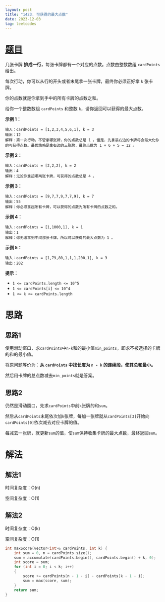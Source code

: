 ```yaml
---
layout: post
title: "1423. 可获得的最大点数"
date: 2023-12-03
tag: leetcodes
---
```


# [题目](https://leetcode.cn/problems/maximum-points-you-can-obtain-from-cards/) 

几张卡牌 **排成一行**，每张卡牌都有一个对应的点数。点数由整数数组 `cardPoints` 给出。

每次行动，你可以从行的开头或者末尾拿一张卡牌，最终你必须正好拿 `k` 张卡牌。

你的点数就是你拿到手中的所有卡牌的点数之和。

给你一个整数数组 `cardPoints` 和整数 `k`，请你返回可以获得的最大点数。

 

**示例 1：**

```
输入：cardPoints = [1,2,3,4,5,6,1], k = 3
输出：12
解释：第一次行动，不管拿哪张牌，你的点数总是 1 。但是，先拿最右边的卡牌将会最大化你的可获得点数。最优策略是拿右边的三张牌，最终点数为 1 + 6 + 5 = 12 。
```

**示例 2：**

```
输入：cardPoints = [2,2,2], k = 2
输出：4
解释：无论你拿起哪两张卡牌，可获得的点数总是 4 。
```

**示例 3：**

```
输入：cardPoints = [9,7,7,9,7,7,9], k = 7
输出：55
解释：你必须拿起所有卡牌，可以获得的点数为所有卡牌的点数之和。
```

**示例 4：**

```
输入：cardPoints = [1,1000,1], k = 1
输出：1
解释：你无法拿到中间那张卡牌，所以可以获得的最大点数为 1 。 
```

**示例 5：**

```
输入：cardPoints = [1,79,80,1,1,1,200,1], k = 3
输出：202
```

 

**提示：**

- `1 <= cardPoints.length <= 10^5`
- `1 <= cardPoints[i] <= 10^4`
- `1 <= k <= cardPoints.length`



# 思路

## 思路1

使用滑动窗口，求`cardPoints`中`n-k`和的最小值`min_points`，即求不被选择的卡牌的和的最小值。

将原问题等价为：**从 `cardPoints` 中找长度为 `n - k` 的连续段，使其总和最小。** 

然后用卡牌的总点数减去`min_points`就是答案。

## 思路2

仍然是滑动窗口，先求`cardPoints`中前`k`张牌的和`sum`。

然后从`cardPoints`末尾依次加`k`张牌，每加一张牌就从`cardPoints[3]`开始向`cardPoints[0]`依次减去对应卡牌的值。

每减去一张牌，就更新`sum`的值，使`sum`保持收集卡牌的最大点数，最终返回`sum`。



# 解法

## 解法1

时间复杂度：O(n)

空间复杂度：O(1)

## 解法2

时间复杂度：O(k)

空间复杂度：O(1)

```c++
int maxScore(vector<int>& cardPoints, int k) {
    int sum = 0, n = cardPoints.size();
    sum = accumulate(cardPoints.begin(), cardPoints.begin() + k, 0);
    int score = sum;
    for (int i = 0; i < k; i++)
    {
        score += cardPoints[n - 1 - i] - cardPoints[k - 1 - i];
        sum = max(score, sum);
    }
    return sum;
}
```

